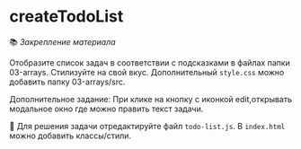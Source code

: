 # createTodoList 

📚 _Закрепление материала_

Отобразите список задач в соответствии с подсказками в файлах папки 03-arrays. Стилизуйте на свой вкус. Дополнительный `style.css` можно добавить папку 03-arrays/src. 

Дополнительное задание: При клике на кнопку с иконкой edit,открывать модальное окно где можно править текст задачи. 

📝 Для решения задачи отредактируйте файл `todo-list.js`. В `index.html` можно добавить классы/стили. 


